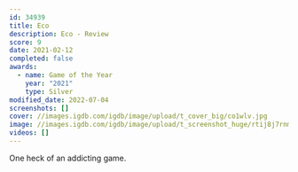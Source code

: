 ```yaml
---
id: 34939
title: Eco
description: Eco - Review
score: 9
date: 2021-02-12
completed: false
awards:
  - name: Game of the Year
    year: "2021"
    type: Silver
modified_date: 2022-07-04
screenshots: []
cover: //images.igdb.com/igdb/image/upload/t_cover_big/co1wlv.jpg
image: //images.igdb.com/igdb/image/upload/t_screenshot_huge/rtij8j7rnmomazbtrwsb.jpg
videos: []
---
```

One heck of an addicting game.